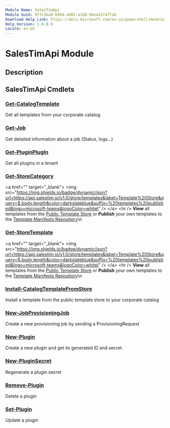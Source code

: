 ```yaml
---
Module Name: SalesTimApi
Module Guid: 9ffc3ba9-b950-4d81-a1d8-9be4a5747fab
Download Help Link: https://docs.microsoft.com/en-us/powershell/module/salestimapi
Help Version: 1.0.0.0
Locale: en-US
---
```


# SalesTimApi Module
## Description


## SalesTimApi Cmdlets
### [Get-CatalogTemplate](Get-CatalogTemplate.md)
Get all templates from your corporate catalog

### [Get-Job](Get-Job.md)
Get detailed information about a job (Status, logs...)

### [Get-PluginPlugIn](Get-PluginPlugIn.md)
Get all plugins in a tenant

### [Get-StoreCategory](Get-StoreCategory.md)
\<a href=\"\" target=\"_blank\"\> \<img src=\"https://img.shields.io/badge/dynamic/json?url=https://api.salestim.io/v1.0/store/templates&label=Template%20Store&query=$.body.length&color=darkslateblue&suffix=%20templates%20published&logo=microsoft-teams&logoColor=white\" /\> \</a\> \<hr /\> **View** all templates from the [Public Template Store](https://store.salestim.com) or **Publish** your own templates to the [Template Manifests Repository](https://github.com/SalesTim/template-manifests)\n

### [Get-StoreTemplate](Get-StoreTemplate.md)
\<a href=\"\" target=\"_blank\"\> \<img src=\"https://img.shields.io/badge/dynamic/json?url=https://api.salestim.io/v1.0/store/templates&label=Template%20Store&query=$.body.length&color=darkslateblue&suffix=%20templates%20published&logo=microsoft-teams&logoColor=white\" /\> \</a\> \<hr /\> **View** all templates from the [Public Template Store](https://store.salestim.com) or **Publish** your own templates to the [Template Manifests Repository](https://github.com/SalesTim/template-manifests)\n

### [Install-CatalogTemplateFromStore](Install-CatalogTemplateFromStore.md)
Install a template from the public template store to your corporate catalog

### [New-JobProvisioningJob](New-JobProvisioningJob.md)
Create a new provisioning job by sending a ProvisioningRequest

### [New-Plugin](New-Plugin.md)
Create a new plugin and get its generated ID and secret.

### [New-PluginSecret](New-PluginSecret.md)
Regenerate a plugin secret

### [Remove-Plugin](Remove-Plugin.md)
Delete a plugin

### [Set-Plugin](Set-Plugin.md)
Update a plugin

